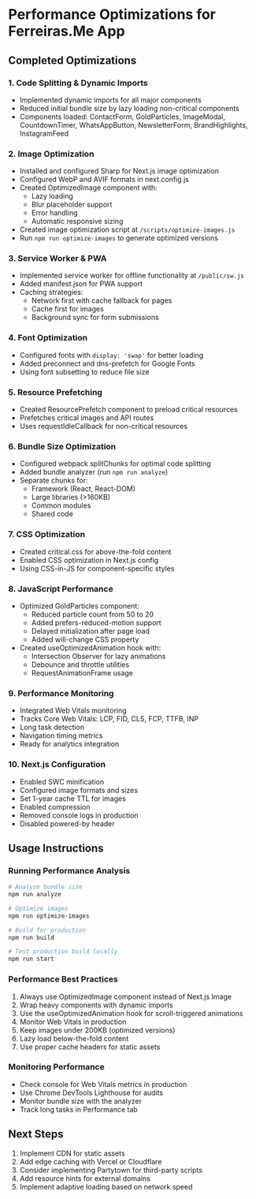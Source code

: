 # Performance Optimizations for Ferreiras.Me App

## Completed Optimizations

### 1. Code Splitting & Dynamic Imports
- Implemented dynamic imports for all major components
- Reduced initial bundle size by lazy loading non-critical components
- Components loaded: ContactForm, GoldParticles, ImageModal, CountdownTimer, WhatsAppButton, NewsletterForm, BrandHighlights, InstagramFeed

### 2. Image Optimization
- Installed and configured Sharp for Next.js image optimization
- Configured WebP and AVIF formats in next.config.js
- Created OptimizedImage component with:
  - Lazy loading
  - Blur placeholder support
  - Error handling
  - Automatic responsive sizing
- Created image optimization script at `/scripts/optimize-images.js`
- Run `npm run optimize-images` to generate optimized versions

### 3. Service Worker & PWA
- Implemented service worker for offline functionality at `/public/sw.js`
- Added manifest.json for PWA support
- Caching strategies:
  - Network first with cache fallback for pages
  - Cache first for images
  - Background sync for form submissions

### 4. Font Optimization
- Configured fonts with `display: 'swap'` for better loading
- Added preconnect and dns-prefetch for Google Fonts
- Using font subsetting to reduce file size

### 5. Resource Prefetching
- Created ResourcePrefetch component to preload critical resources
- Prefetches critical images and API routes
- Uses requestIdleCallback for non-critical resources

### 6. Bundle Size Optimization
- Configured webpack splitChunks for optimal code splitting
- Added bundle analyzer (run `npm run analyze`)
- Separate chunks for:
  - Framework (React, React-DOM)
  - Large libraries (>160KB)
  - Common modules
  - Shared code

### 7. CSS Optimization
- Created critical.css for above-the-fold content
- Enabled CSS optimization in Next.js config
- Using CSS-in-JS for component-specific styles

### 8. JavaScript Performance
- Optimized GoldParticles component:
  - Reduced particle count from 50 to 20
  - Added prefers-reduced-motion support
  - Delayed initialization after page load
  - Added will-change CSS property
- Created useOptimizedAnimation hook with:
  - Intersection Observer for lazy animations
  - Debounce and throttle utilities
  - RequestAnimationFrame usage

### 9. Performance Monitoring
- Integrated Web Vitals monitoring
- Tracks Core Web Vitals: LCP, FID, CLS, FCP, TTFB, INP
- Long task detection
- Navigation timing metrics
- Ready for analytics integration

### 10. Next.js Configuration
- Enabled SWC minification
- Configured image formats and sizes
- Set 1-year cache TTL for images
- Enabled compression
- Removed console logs in production
- Disabled powered-by header

## Usage Instructions

### Running Performance Analysis
```bash
# Analyze bundle size
npm run analyze

# Optimize images
npm run optimize-images

# Build for production
npm run build

# Test production build locally
npm run start
```

### Performance Best Practices
1. Always use OptimizedImage component instead of Next.js Image
2. Wrap heavy components with dynamic imports
3. Use the useOptimizedAnimation hook for scroll-triggered animations
4. Monitor Web Vitals in production
5. Keep images under 200KB (optimized versions)
6. Lazy load below-the-fold content
7. Use proper cache headers for static assets

### Monitoring Performance
- Check console for Web Vitals metrics in production
- Use Chrome DevTools Lighthouse for audits
- Monitor bundle size with the analyzer
- Track long tasks in Performance tab

## Next Steps
1. Implement CDN for static assets
2. Add edge caching with Vercel or Cloudflare
3. Consider implementing Partytown for third-party scripts
4. Add resource hints for external domains
5. Implement adaptive loading based on network speed